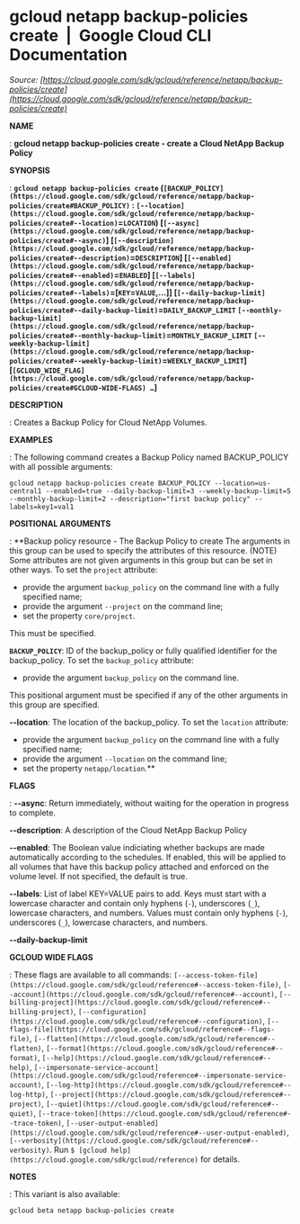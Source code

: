 # gcloud netapp backup-policies create  |  Google Cloud CLI Documentation

*Source: [https://cloud.google.com/sdk/gcloud/reference/netapp/backup-policies/create](https://cloud.google.com/sdk/gcloud/reference/netapp/backup-policies/create)*

**NAME**

: **gcloud netapp backup-policies create - create a Cloud NetApp Backup Policy**

**SYNOPSIS**

: **`gcloud netapp backup-policies create` (`[BACKUP_POLICY](https://cloud.google.com/sdk/gcloud/reference/netapp/backup-policies/create#BACKUP_POLICY)` : `[--location](https://cloud.google.com/sdk/gcloud/reference/netapp/backup-policies/create#--location)`=`LOCATION`) [`[--async](https://cloud.google.com/sdk/gcloud/reference/netapp/backup-policies/create#--async)`] [`[--description](https://cloud.google.com/sdk/gcloud/reference/netapp/backup-policies/create#--description)`=`DESCRIPTION`] [`[--enabled](https://cloud.google.com/sdk/gcloud/reference/netapp/backup-policies/create#--enabled)`=`ENABLED`] [`[--labels](https://cloud.google.com/sdk/gcloud/reference/netapp/backup-policies/create#--labels)`=[`KEY`=`VALUE`,…]] [`[--daily-backup-limit](https://cloud.google.com/sdk/gcloud/reference/netapp/backup-policies/create#--daily-backup-limit)`=`DAILY_BACKUP_LIMIT` `[--monthly-backup-limit](https://cloud.google.com/sdk/gcloud/reference/netapp/backup-policies/create#--monthly-backup-limit)`=`MONTHLY_BACKUP_LIMIT` `[--weekly-backup-limit](https://cloud.google.com/sdk/gcloud/reference/netapp/backup-policies/create#--weekly-backup-limit)`=`WEEKLY_BACKUP_LIMIT`] [`[GCLOUD_WIDE_FLAG](https://cloud.google.com/sdk/gcloud/reference/netapp/backup-policies/create#GCLOUD-WIDE-FLAGS) …`]**

**DESCRIPTION**

: Creates a Backup Policy for Cloud NetApp Volumes.

**EXAMPLES**

: The following command creates a Backup Policy named BACKUP_POLICY with all
possible arguments:

```
gcloud netapp backup-policies create BACKUP_POLICY --location=us-central1 --enabled=true --daily-backup-limit=3 --weekly-backup-limit=5 --monthly-backup-limit=2 --description="first backup policy" --labels=key1=val1
```

**POSITIONAL ARGUMENTS**

: **Backup policy resource - The Backup Policy to create The arguments in this group
can be used to specify the attributes of this resource. (NOTE) Some attributes
are not given arguments in this group but can be set in other ways.
To set the `project` attribute:

- provide the argument `backup_policy` on the command line with a fully
specified name;
- provide the argument `--project` on the command line;
- set the property `core/project`.

This must be specified.

**`BACKUP_POLICY`**:
ID of the backup_policy or fully qualified identifier for the backup_policy.
To set the `backup_policy` attribute:

- provide the argument `backup_policy` on the command line.

This positional argument must be specified if any of the other arguments in this
group are specified.

**--location**:
The location of the backup_policy.
To set the `location` attribute:

- provide the argument `backup_policy` on the command line with a fully
specified name;
- provide the argument `--location` on the command line;
- set the property `netapp/location`.**

**FLAGS**

: **--async**:
Return immediately, without waiting for the operation in progress to complete.

**--description**:
A description of the Cloud NetApp Backup Policy

**--enabled**:
The Boolean value indiciating whether backups are made automatically according
to the schedules. If enabled, this will be applied to all volumes that have this
backup policy attached and enforced on the volume level. If not specified, the
default is true.

**--labels**:
List of label KEY=VALUE pairs to add.
Keys must start with a lowercase character and contain only hyphens
(`-`), underscores (`_`), lowercase characters, and
numbers. Values must contain only hyphens (`-`), underscores
(`_`), lowercase characters, and numbers.

**--daily-backup-limit**

**GCLOUD WIDE FLAGS**

: These flags are available to all commands: `[--access-token-file](https://cloud.google.com/sdk/gcloud/reference#--access-token-file)`,
`[--account](https://cloud.google.com/sdk/gcloud/reference#--account)`, `[--billing-project](https://cloud.google.com/sdk/gcloud/reference#--billing-project)`,
`[--configuration](https://cloud.google.com/sdk/gcloud/reference#--configuration)`,
`[--flags-file](https://cloud.google.com/sdk/gcloud/reference#--flags-file)`,
`[--flatten](https://cloud.google.com/sdk/gcloud/reference#--flatten)`, `[--format](https://cloud.google.com/sdk/gcloud/reference#--format)`, `[--help](https://cloud.google.com/sdk/gcloud/reference#--help)`, `[--impersonate-service-account](https://cloud.google.com/sdk/gcloud/reference#--impersonate-service-account)`,
`[--log-http](https://cloud.google.com/sdk/gcloud/reference#--log-http)`,
`[--project](https://cloud.google.com/sdk/gcloud/reference#--project)`, `[--quiet](https://cloud.google.com/sdk/gcloud/reference#--quiet)`, `[--trace-token](https://cloud.google.com/sdk/gcloud/reference#--trace-token)`, `[--user-output-enabled](https://cloud.google.com/sdk/gcloud/reference#--user-output-enabled)`,
`[--verbosity](https://cloud.google.com/sdk/gcloud/reference#--verbosity)`.
Run `$ [gcloud help](https://cloud.google.com/sdk/gcloud/reference)` for details.

**NOTES**

: This variant is also available:

```
gcloud beta netapp backup-policies create
```